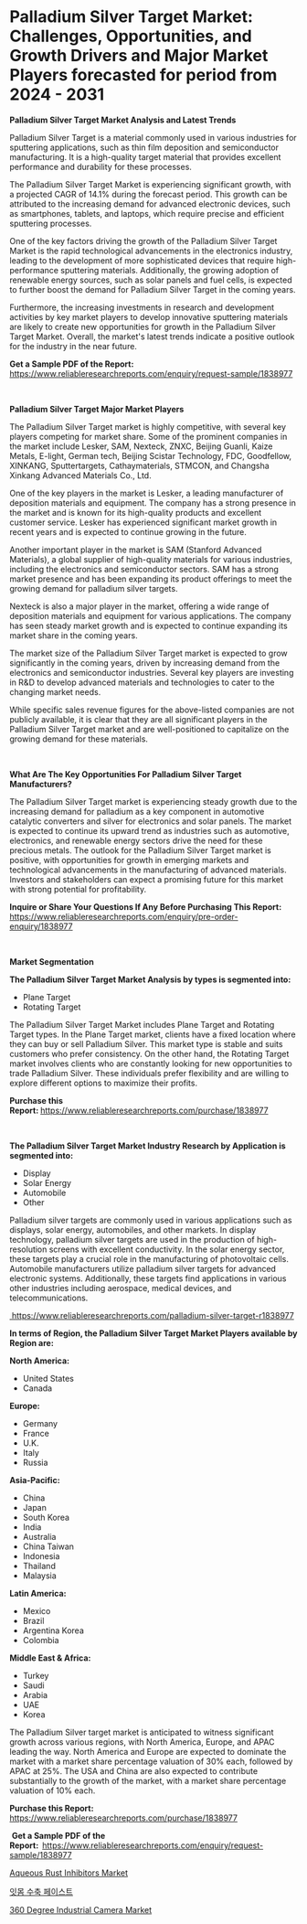 <p><h1>Palladium Silver Target Market: Challenges, Opportunities, and Growth Drivers and Major Market Players forecasted for period from 2024 - 2031</h1></p><p><strong>Palladium Silver Target Market Analysis and Latest Trends</strong></p>
<p><p>Palladium Silver Target is a material commonly used in various industries for sputtering applications, such as thin film deposition and semiconductor manufacturing. It is a high-quality target material that provides excellent performance and durability for these processes.</p><p>The Palladium Silver Target Market is experiencing significant growth, with a projected CAGR of 14.1% during the forecast period. This growth can be attributed to the increasing demand for advanced electronic devices, such as smartphones, tablets, and laptops, which require precise and efficient sputtering processes.</p><p>One of the key factors driving the growth of the Palladium Silver Target Market is the rapid technological advancements in the electronics industry, leading to the development of more sophisticated devices that require high-performance sputtering materials. Additionally, the growing adoption of renewable energy sources, such as solar panels and fuel cells, is expected to further boost the demand for Palladium Silver Target in the coming years.</p><p>Furthermore, the increasing investments in research and development activities by key market players to develop innovative sputtering materials are likely to create new opportunities for growth in the Palladium Silver Target Market. Overall, the market's latest trends indicate a positive outlook for the industry in the near future.</p></p>
<p><strong>Get a Sample PDF of the Report:&nbsp;</strong> <a href="https://www.reliableresearchreports.com/enquiry/request-sample/1838977">https://www.reliableresearchreports.com/enquiry/request-sample/1838977</a></p>
<p>&nbsp;</p>
<p><strong>Palladium Silver Target Major Market Players</strong></p>
<p><p>The Palladium Silver Target market is highly competitive, with several key players competing for market share. Some of the prominent companies in the market include Lesker, SAM, Nexteck, ZNXC, Beijing Guanli, Kaize Metals, E-light, German tech, Beijing Scistar Technology, FDC, Goodfellow, XINKANG, Sputtertargets, Cathaymaterials, STMCON, and Changsha Xinkang Advanced Materials Co., Ltd.</p><p>One of the key players in the market is Lesker, a leading manufacturer of deposition materials and equipment. The company has a strong presence in the market and is known for its high-quality products and excellent customer service. Lesker has experienced significant market growth in recent years and is expected to continue growing in the future.</p><p>Another important player in the market is SAM (Stanford Advanced Materials), a global supplier of high-quality materials for various industries, including the electronics and semiconductor sectors. SAM has a strong market presence and has been expanding its product offerings to meet the growing demand for palladium silver targets.</p><p>Nexteck is also a major player in the market, offering a wide range of deposition materials and equipment for various applications. The company has seen steady market growth and is expected to continue expanding its market share in the coming years.</p><p>The market size of the Palladium Silver Target market is expected to grow significantly in the coming years, driven by increasing demand from the electronics and semiconductor industries. Several key players are investing in R&D to develop advanced materials and technologies to cater to the changing market needs.</p><p>While specific sales revenue figures for the above-listed companies are not publicly available, it is clear that they are all significant players in the Palladium Silver Target market and are well-positioned to capitalize on the growing demand for these materials.</p></p>
<p>&nbsp;</p>
<p><strong>What Are The Key Opportunities For Palladium Silver Target Manufacturers?</strong></p>
<p><p>The Palladium Silver Target market is experiencing steady growth due to the increasing demand for palladium as a key component in automotive catalytic converters and silver for electronics and solar panels. The market is expected to continue its upward trend as industries such as automotive, electronics, and renewable energy sectors drive the need for these precious metals. The outlook for the Palladium Silver Target market is positive, with opportunities for growth in emerging markets and technological advancements in the manufacturing of advanced materials. Investors and stakeholders can expect a promising future for this market with strong potential for profitability.</p></p>
<p><strong>Inquire or Share Your Questions If Any Before Purchasing This Report:</strong> <a href="https://www.reliableresearchreports.com/enquiry/pre-order-enquiry/1838977">https://www.reliableresearchreports.com/enquiry/pre-order-enquiry/1838977</a></p>
<p>&nbsp;</p>
<p><strong>Market Segmentation</strong></p>
<p><strong>The Palladium Silver Target Market Analysis by types is segmented into:</strong></p>
<p><ul><li>Plane Target</li><li>Rotating Target</li></ul></p>
<p><p>The Palladium Silver Target Market includes Plane Target and Rotating Target types. In the Plane Target market, clients have a fixed location where they can buy or sell Palladium Silver. This market type is stable and suits customers who prefer consistency. On the other hand, the Rotating Target market involves clients who are constantly looking for new opportunities to trade Palladium Silver. These individuals prefer flexibility and are willing to explore different options to maximize their profits.</p></p>
<p><strong>Purchase this Report:&nbsp;</strong><a href="https://www.reliableresearchreports.com/purchase/1838977">https://www.reliableresearchreports.com/purchase/1838977</a></p>
<p>&nbsp;</p>
<p><strong>The Palladium Silver Target Market Industry Research by Application is segmented into:</strong></p>
<p><ul><li>Display</li><li>Solar Energy</li><li>Automobile</li><li>Other</li></ul></p>
<p><p>Palladium silver targets are commonly used in various applications such as displays, solar energy, automobiles, and other markets. In display technology, palladium silver targets are used in the production of high-resolution screens with excellent conductivity. In the solar energy sector, these targets play a crucial role in the manufacturing of photovoltaic cells. Automobile manufacturers utilize palladium silver targets for advanced electronic systems. Additionally, these targets find applications in various other industries including aerospace, medical devices, and telecommunications.</p></p>
<p><a href="https://www.reliableresearchreports.com/palladium-silver-target-r1838977">&nbsp;https://www.reliableresearchreports.com/palladium-silver-target-r1838977</a></p>
<p><strong>In terms of Region, the Palladium Silver Target Market Players available by Region are:</strong></p>
<p>
    <p> <strong> North America: </strong>
        <ul>
            <li>United States</li>
            <li>Canada</li>
        </ul>
        </p> 
    <p> <strong> Europe: </strong>
        <ul>
            <li>Germany</li>
            <li>France</li>
            <li>U.K.</li>
            <li>Italy</li>
            <li>Russia</li>
        </ul>
        </p> 
    <p> <strong> Asia-Pacific: </strong>
        <ul>
            <li>China</li>
            <li>Japan</li>
            <li>South Korea</li>
            <li>India</li>
            <li>Australia</li>
            <li>China Taiwan</li>
            <li>Indonesia</li>
            <li>Thailand</li>
            <li>Malaysia</li>
        </ul>
        </p> 
    <p> <strong> Latin America: </strong>
        <ul>
            <li>Mexico</li>
            <li>Brazil</li>
            <li>Argentina Korea</li>
            <li>Colombia</li>
        </ul>
        </p> 
    <p> <strong> Middle East & Africa: </strong>
        <ul>
            <li>Turkey</li>
            <li>Saudi</li>
            <li>Arabia</li>
            <li>UAE</li>
            <li>Korea</li>
        </ul>
    </p>
    </p>
<p><p>The Palladium Silver target market is anticipated to witness significant growth across various regions, with North America, Europe, and APAC leading the way. North America and Europe are expected to dominate the market with a market share percentage valuation of 30% each, followed by APAC at 25%. The USA and China are also expected to contribute substantially to the growth of the market, with a market share percentage valuation of 10% each.</p></p>
<p><strong>Purchase this Report: </strong><a href="https://www.reliableresearchreports.com/purchase/1838977">https://www.reliableresearchreports.com/purchase/1838977</a></p>
<p>&nbsp;<strong>Get a Sample PDF of the Report:&nbsp;&nbsp;</strong><a href="https://www.reliableresearchreports.com/enquiry/request-sample/1838977">https://www.reliableresearchreports.com/enquiry/request-sample/1838977</a></p>
<p><strong></strong></p>
<p><p><a href="https://github.com/jhonangga41/Market-Research-Report-List-1/blob/main/aqueous-rust-inhibitors-market.md">Aqueous Rust Inhibitors Market</a></p><p><a href="https://github.com/solomonbode85/Market-Research-Report-List-1/blob/main/3914612144275.md">잇몸 수축 페이스트</a></p><p><a href="https://view.publitas.com/reportprime-1/360-degree-industrial-camera-market-outlook-complete-industry-analysis-2024-to-2031/">360 Degree Industrial Camera Market</a></p></p>
